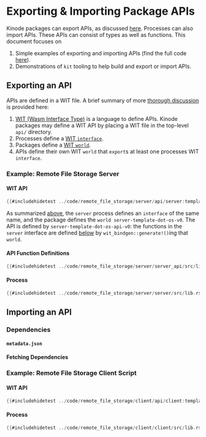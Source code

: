 # Exporting & Importing Package APIs

Kinode packages can export APIs, as discussed [here](../process/wit-apis.md).
Processes can also import APIs.
These APIs can consist of types as well as functions.
This document focuses on
1. Simple examples of exporting and importing APIs (find the full code [here](https://github.com/kinode-dao/kinode-book/tree/main/src/code/remote_file_storage)).
2. Demonstrations of `kit` tooling to help build and export or import APIs.

## Exporting an API

APIs are defined in a WIT file.
A brief summary of more [thorough discussion](../process/wit-apis.md#high-level-overview) is provided here:
1. [WIT (Wasm Interface Type)](https://component-model.bytecodealliance.org/design/wit.html) is a language to define APIs.
   Kinode packages may define a WIT API by placing a WIT file in the top-level `api/` directory.
2. Processes define a [WIT `interface`](https://component-model.bytecodealliance.org/design/wit.html#interfaces).
3. Packages define a [WIT `world`](https://component-model.bytecodealliance.org/design/wit.html#worlds).
4. APIs define their own WIT `world` that `export`s at least one processes WIT `interface`.

### Example: Remote File Storage Server

#### WIT API

```rust
{{#includehidetest ../code/remote_file_storage/server/api/server:template.os-v0.wit}}
```

As summarized [above](#exporting-an-api), the `server` process defines an `interface` of the same name, and the package defines the `world server-template-dot-os-v0`.
The API is defined by `server-template-dot-os-api-v0`: the functions in the `server` interface are defined [below](#api-function-definitions) by `wit_bindgen::generate!()`ing that `world`.

#### API Function Definitions

```rust
{{#includehidetest ../code/remote_file_storage/server/server_api/src/lib.rs}}
```

#### Process

```rust
{{#includehidetest ../code/remote_file_storage/server/server/src/lib.rs}}
```

## Importing an API

### Dependencies

#### `metadata.json`

#### Fetching Dependencies

### Example: Remote File Storage Client Script

#### WIT API

```rust
{{#includehidetest ../code/remote_file_storage/client/api/client:template.os-v0.wit}}
```

#### Process

```rust
{{#includehidetest ../code/remote_file_storage/client/client/src/lib.rs}}
```
